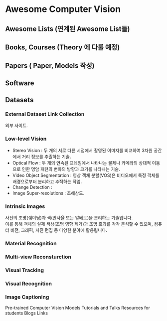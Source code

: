 # Awesome Computer Vision
## Awesome Lists (연계된 Awesome List들)

## Books, Courses (Theory 에 다룰 예정)

## Papers ( Paper, Models 작성)

## Software

## Datasets
### External Dataset Link Collection
외부 사이트.

### Low-level Vision 
- Stereo Vision : 두 개의 서로 다른 시점에서 촬영된 이미지를 비교하여 3차원 공간에서 거리 정보를 추출하는 기술.
- Optical Flow : 두 개의 연속된 프레임에서 나타나는 물체나 카메라의 상대적 이동으로 인한 명암 패턴의 변화의 방향과 크기를 나타내는 기술.
- Video Object Segmentation : 영상 객체 분할(VOS)은 비디오에서 특정 객체를 배경으로부터 분리하고 추적하는 작업.
- Change Detection :
- Image Super-resolutions : 초해상도.

### Intrinsic Images
사진의 조명(쉐이딩)과 색(반사율 또는 알베도)을 분리하는 기술입니다.  
이를 통해 객체의 실제 색상(조명 영향 제거)과 조명 효과를 각각 분석할 수 있으며, 컴퓨터 비전, 그래픽, 사진 편집 등 다양한 분야에 활용됩니다.

### Material Recognition

### Multi-view Reconsturction

### Visual Tracking

### Visual Recognition

### Image Captioning


Pre-trained Computer Vision Models
Tutorials and Talks
Resources for students
Blogs
Links
